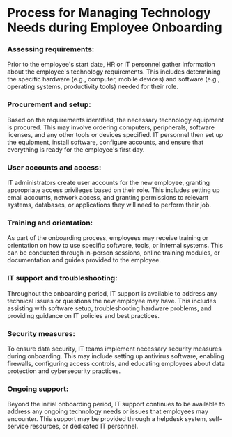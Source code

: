 # Process for Managing Technology Needs during Employee Onboarding

### Assessing requirements: 
Prior to the employee's start date, HR or IT personnel gather information about the employee's technology requirements. This includes determining the specific hardware (e.g., computer, mobile devices) and software (e.g., operating systems, productivity tools) needed for their role.

### Procurement and setup:
Based on the requirements identified, the necessary technology equipment is procured. This may involve ordering computers, peripherals, software licenses, and any other tools or devices specified. IT personnel then set up the equipment, install software, configure accounts, and ensure that everything is ready for the employee's first day.

### User accounts and access: 
IT administrators create user accounts for the new employee, granting appropriate access privileges based on their role. This includes setting up email accounts, network access, and granting permissions to relevant systems, databases, or applications they will need to perform their job.

### Training and orientation:
As part of the onboarding process, employees may receive training or orientation on how to use specific software, tools, or internal systems. This can be conducted through in-person sessions, online training modules, or documentation and guides provided to the employee.

### IT support and troubleshooting:
Throughout the onboarding period, IT support is available to address any technical issues or questions the new employee may have. This includes assisting with software setup, troubleshooting hardware problems, and providing guidance on IT policies and best practices.

### Security measures:
To ensure data security, IT teams implement necessary security measures during onboarding. This may include setting up antivirus software, enabling firewalls, configuring access controls, and educating employees about data protection and cybersecurity practices.

### Ongoing support:
Beyond the initial onboarding period, IT support continues to be available to address any ongoing technology needs or issues that employees may encounter. This support may be provided through a helpdesk system, self-service resources, or dedicated IT personnel.









